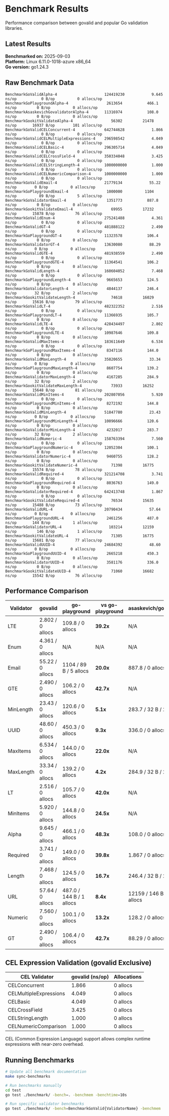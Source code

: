 # Benchmark Results

Performance comparison between govalid and popular Go validation libraries.

## Latest Results

**Benchmarked on:** 2025-09-03  
**Platform:** Linux 6.11.0-1018-azure x86_64  
**Go version:** go1.24.3

## Raw Benchmark Data

```
BenchmarkGoValidAlpha-4                    	124419230	         9.645 ns/op	       0 B/op	       0 allocs/op
BenchmarkGoPlaygroundAlpha-4               	 2613654	       466.1 ns/op	       0 B/op	       0 allocs/op
BenchmarkAsaskevichGovalidatorAlpha-4      	11316974	       108.0 ns/op	       0 B/op	       0 allocs/op
BenchmarkGookitValidateAlpha-4             	   56302	     21478 ns/op	   16937 B/op	     101 allocs/op
BenchmarkGoValidCELConcurrent-4            	642744628	         1.866 ns/op	       0 B/op	       0 allocs/op
BenchmarkGoValidCELMultipleExpressions-4   	296598542	         4.049 ns/op	       0 B/op	       0 allocs/op
BenchmarkGoValidCELBasic-4                 	296305714	         4.049 ns/op	       0 B/op	       0 allocs/op
BenchmarkGoValidCELCrossField-4            	350334048	         3.425 ns/op	       0 B/op	       0 allocs/op
BenchmarkGoValidCELStringLength-4          	1000000000	         1.000 ns/op	       0 B/op	       0 allocs/op
BenchmarkGoValidCELNumericComparison-4     	1000000000	         1.000 ns/op	       0 B/op	       0 allocs/op
BenchmarkGoValidEmail-4                    	21779134	        55.22 ns/op	       0 B/op	       0 allocs/op
BenchmarkGoPlaygroundEmail-4               	 1000000	      1104 ns/op	      89 B/op	       5 allocs/op
BenchmarkGoValidatorEmail-4                	 1351773	       887.8 ns/op	       0 B/op	       0 allocs/op
BenchmarkGookitValidateEmail-4             	   69955	     17232 ns/op	   15878 B/op	      76 allocs/op
BenchmarkGoValidEnum-4                     	275241488	         4.361 ns/op	       0 B/op	       0 allocs/op
BenchmarkGoValidGT-4                       	481888122	         2.490 ns/op	       0 B/op	       0 allocs/op
BenchmarkGoPlaygroundGT-4                  	11323578	       106.4 ns/op	       0 B/op	       0 allocs/op
BenchmarkGoValidatorGT-4                   	13630080	        88.29 ns/op	       0 B/op	       0 allocs/op
BenchmarkGoValidGTE-4                      	481938559	         2.490 ns/op	       0 B/op	       0 allocs/op
BenchmarkGoPlaygroundGTE-4                 	11364541	       106.2 ns/op	       0 B/op	       0 allocs/op
BenchmarkGoValidLength-4                   	160604052	         7.468 ns/op	       0 B/op	       0 allocs/op
BenchmarkGoPlaygroundLength-4              	 9665653	       124.5 ns/op	       0 B/op	       0 allocs/op
BenchmarkGoValidatorLength-4               	 4844137	       246.4 ns/op	      32 B/op	       2 allocs/op
BenchmarkGookitValidateLength-4            	   74618	     16029 ns/op	   15616 B/op	      79 allocs/op
BenchmarkGoValidLT-4                       	482322352	         2.516 ns/op	       0 B/op	       0 allocs/op
BenchmarkGoPlaygroundLT-4                  	11366935	       105.7 ns/op	       0 B/op	       0 allocs/op
BenchmarkGoValidLTE-4                      	428434497	         2.802 ns/op	       0 B/op	       0 allocs/op
BenchmarkGoPlaygroundLTE-4                 	10987646	       109.8 ns/op	       0 B/op	       0 allocs/op
BenchmarkGoValidMaxItems-4                 	183611649	         6.534 ns/op	       0 B/op	       0 allocs/op
BenchmarkGoPlaygroundMaxItems-4            	 8347116	       144.0 ns/op	       0 B/op	       0 allocs/op
BenchmarkGoValidMaxLength-4                	35820655	        33.34 ns/op	       0 B/op	       0 allocs/op
BenchmarkGoPlaygroundMaxLength-4           	 8607754	       139.2 ns/op	       0 B/op	       0 allocs/op
BenchmarkGoValidatorMaxLength-4            	 4167285	       284.9 ns/op	      32 B/op	       2 allocs/op
BenchmarkGookitValidateMaxLength-4         	   73933	     16252 ns/op	   15648 B/op	      81 allocs/op
BenchmarkGoValidMinItems-4                 	202807056	         5.920 ns/op	       0 B/op	       0 allocs/op
BenchmarkGoPlaygroundMinItems-4            	 8272192	       144.8 ns/op	       0 B/op	       0 allocs/op
BenchmarkGoValidMinLength-4                	51847780	        23.43 ns/op	       0 B/op	       0 allocs/op
BenchmarkGoPlaygroundMinLength-4           	10096666	       120.6 ns/op	       0 B/op	       0 allocs/op
BenchmarkGoValidatorMinLength-4            	 4232017	       283.7 ns/op	      32 B/op	       2 allocs/op
BenchmarkGoValidNumeric-4                  	158763394	         7.560 ns/op	       0 B/op	       0 allocs/op
BenchmarkGoPlaygroundNumeric-4             	12052304	       100.1 ns/op	       0 B/op	       0 allocs/op
BenchmarkGoValidatorNumeric-4              	 9460755	       128.2 ns/op	       0 B/op	       0 allocs/op
BenchmarkGookitValidateNumeric-4           	   71398	     16775 ns/op	   15574 B/op	      78 allocs/op
BenchmarkGoValidRequired-4                 	321214708	         3.741 ns/op	       0 B/op	       0 allocs/op
BenchmarkGoPlaygroundRequired-4            	 8036763	       149.0 ns/op	       0 B/op	       0 allocs/op
BenchmarkGoValidatorRequired-4             	642413748	         1.867 ns/op	       0 B/op	       0 allocs/op
BenchmarkGookitValidateRequired-4          	   76534	     15635 ns/op	   15488 B/op	      73 allocs/op
BenchmarkGoValidURL-4                      	20790434	        57.64 ns/op	       0 B/op	       0 allocs/op
BenchmarkGoPlaygroundURL-4                 	 2461256	       487.0 ns/op	     144 B/op	       1 allocs/op
BenchmarkGoValidatorURL-4                  	  103214	     12159 ns/op	     146 B/op	       1 allocs/op
BenchmarkGookitValidateURL-4               	   71305	     16775 ns/op	   15681 B/op	      77 allocs/op
BenchmarkGoValidUUID-4                     	24684392	        48.60 ns/op	       0 B/op	       0 allocs/op
BenchmarkGoPlaygroundUUID-4                	 2665218	       450.3 ns/op	       0 B/op	       0 allocs/op
BenchmarkGoValidatorUUID-4                 	 3581176	       336.0 ns/op	       0 B/op	       0 allocs/op
BenchmarkGookitValidateUUID-4              	   71060	     16682 ns/op	   15542 B/op	      76 allocs/op
```

## Performance Comparison

| Validator | govalid | go-playground | vs go-playground | asaskevich/govalidator | vs asaskevich | gookit/validate | vs gookit |
|-----------|---------|---------------|------------------|----------------------|---------------|----------------|----------|
| LTE | 2.802 / 0 allocs | 109.8 / 0 allocs | **39.2x** | N/A | N/A | N/A | N/A |
| Enum | 4.361 / 0 allocs | N/A | N/A | N/A | N/A | N/A | N/A |
| Email | 55.22 / 0 allocs | 1104 / 89 B / 5 allocs | **20.0x** | 887.8 / 0 allocs | **16.1x** | 17232 / 15878 B / 76 allocs | **312.1x** |
| GTE | 2.490 / 0 allocs | 106.2 / 0 allocs | **42.7x** | N/A | N/A | N/A | N/A |
| MinLength | 23.43 / 0 allocs | 120.6 / 0 allocs | **5.1x** | 283.7 / 32 B / 2 allocs | **12.1x** | N/A | N/A |
| UUID | 48.60 / 0 allocs | 450.3 / 0 allocs | **9.3x** | 336.0 / 0 allocs | **6.9x** | 16682 / 15542 B / 76 allocs | **343.3x** |
| MaxItems | 6.534 / 0 allocs | 144.0 / 0 allocs | **22.0x** | N/A | N/A | N/A | N/A |
| MaxLength | 33.34 / 0 allocs | 139.2 / 0 allocs | **4.2x** | 284.9 / 32 B / 2 allocs | **8.5x** | 16252 / 15648 B / 81 allocs | **487.5x** |
| LT | 2.516 / 0 allocs | 105.7 / 0 allocs | **42.0x** | N/A | N/A | N/A | N/A |
| MinItems | 5.920 / 0 allocs | 144.8 / 0 allocs | **24.5x** | N/A | N/A | N/A | N/A |
| Alpha | 9.645 / 0 allocs | 466.1 / 0 allocs | **48.3x** | 108.0 / 0 allocs | **11.2x** | 21478 / 16937 B / 101 allocs | **2226.9x** |
| Required | 3.741 / 0 allocs | 149.0 / 0 allocs | **39.8x** | 1.867 / 0 allocs | **0.5x** | 15635 / 15488 B / 73 allocs | **4179.4x** |
| Length | 7.468 / 0 allocs | 124.5 / 0 allocs | **16.7x** | 246.4 / 32 B / 2 allocs | **33.0x** | 16029 / 15616 B / 79 allocs | **2146.4x** |
| URL | 57.64 / 0 allocs | 487.0 / 144 B / 1 allocs | **8.4x** | 12159 / 146 B / 1 allocs | **210.9x** | 16775 / 15681 B / 77 allocs | **291.0x** |
| Numeric | 7.560 / 0 allocs | 100.1 / 0 allocs | **13.2x** | 128.2 / 0 allocs | **17.0x** | 16775 / 15574 B / 78 allocs | **2218.9x** |
| GT | 2.490 / 0 allocs | 106.4 / 0 allocs | **42.7x** | 88.29 / 0 allocs | **35.5x** | N/A | N/A |

## CEL Expression Validation (govalid Exclusive)

| CEL Validator | govalid (ns/op) | Allocations |
|---------------|-----------------|-------------|
| CELConcurrent | 1.866 | 0 allocs |
| CELMultipleExpressions | 4.049 | 0 allocs |
| CELBasic | 4.049 | 0 allocs |
| CELCrossField | 3.425 | 0 allocs |
| CELStringLength | 1.000 | 0 allocs |
| CELNumericComparison | 1.000 | 0 allocs |

CEL (Common Expression Language) support allows complex runtime expressions with near-zero overhead.

## Running Benchmarks

```bash
# Update all benchmark documentation
make sync-benchmarks

# Run benchmarks manually
cd test
go test ./benchmark/ -bench=. -benchmem -benchtime=10s

# Run specific validator benchmarks
go test ./benchmark/ -bench=BenchmarkGoValid{ValidatorName} -benchmem
```
